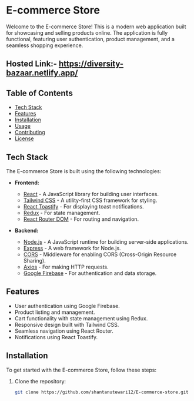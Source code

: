 # E-commerce Store

Welcome to the E-commerce Store! This is a modern web application built for showcasing and selling products online. The application is fully functional, featuring user authentication, product management, and a seamless shopping experience.

## Hosted Link:- https://diversity-bazaar.netlify.app/

## Table of Contents

- [Tech Stack](#tech-stack)
- [Features](#features)
- [Installation](#installation)
- [Usage](#usage)
- [Contributing](#contributing)
- [License](#license)

## Tech Stack

The E-commerce Store is built using the following technologies:

- **Frontend:**
  - [React](https://reactjs.org/) - A JavaScript library for building user interfaces.
  - [Tailwind CSS](https://tailwindcss.com/) - A utility-first CSS framework for styling.
  - [React Toastify](https://fkhadra.github.io/react-toastify/) - For displaying toast notifications.
  - [Redux](https://redux.js.org/) - For state management.
  - [React Router DOM](https://reactrouter.com/) - For routing and navigation.

- **Backend:**
  - [Node.js](https://nodejs.org/) - A JavaScript runtime for building server-side applications.
  - [Express](https://expressjs.com/) - A web framework for Node.js.
  - [CORS](https://github.com/expressjs/cors) - Middleware for enabling CORS (Cross-Origin Resource Sharing).
  - [Axios](https://axios-http.com/) - For making HTTP requests.
  - [Google Firebase](https://firebase.google.com/) - For authentication and data storage.

## Features

- User authentication using Google Firebase.
- Product listing and management.
- Cart functionality with state management using Redux.
- Responsive design built with Tailwind CSS.
- Seamless navigation using React Router.
- Notifications using React Toastify.

## Installation

To get started with the E-commerce Store, follow these steps:

1. Clone the repository:
   ```bash
   git clone https://github.com/shantanutewari12/E-commerce-store.git
